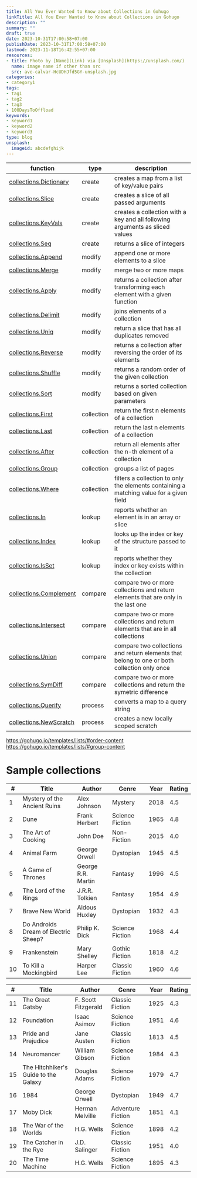 ```yaml
---
title: All You Ever Wanted to Know about Collections in Gohugo
linkTitle: All You Ever Wanted to Know about Collections in Gohugo
description: ""
summary: ""
draft: true
date: 2023-10-31T17:00:58+07:00
publishDate: 2023-10-31T17:00:58+07:00
lastmod: 2023-11-18T16:42:55+07:00
resources:
- title: Photo by [Name](Link) via [Unsplash](https://unsplash.com/)
  name: image name if other than src
  src: ave-calvar-HcUDHJfd5GY-unsplash.jpg
categories:
- category1
tags:
- tag1
- tag2
- tag3
- 100DaysToOffload
keywords:
- keyword1
- keyword2
- keyword3
type: blog
unsplash:
  imageid: abcdefghijk
---
```


| function | type | description |
| --- | --- | --- |
| [collections.Dictionary](https://gohugo.io/functions/collections/dictionary/) | create | creates a map from a list of key/value pairs |
| [collections.Slice](https://gohugo.io/functions/collections/slice/) | create | creates a slice of all passed arguments |
| [collections.KeyVals](https://gohugo.io/functions/collections/keyvals/) | create | creates a collection with a key and all following arguments as sliced values |
| [collections.Seq](https://gohugo.io/functions/collections/seq/) | create | returns a slice of integers |
| [collections.Append](https://gohugo.io/functions/collections/append/) | modify | append one or more elements to a slice |
| [collections.Merge](https://gohugo.io/functions/collections/merge/) | modify | merge two or more maps |
| [collections.Apply](https://gohugo.io/functions/collections/apply/) | modify | returns a collection after transforming each element with a given function |
| [collections.Delimit](https://gohugo.io/functions/collections/delimit/) | modify | joins elements of a collection |
| [collections.Uniq](https://gohugo.io/functions/collections/uniq/) | modify | return a slice that has all duplicates removed |
| [collections.Reverse](https://gohugo.io/functions/collections/reverse/) | modify | returns a collection after reversing the order of its elements |
| [collections.Shuffle](https://gohugo.io/functions/collections/shuffle/) | modify | returns a random order of the given collection |
| [collections.Sort](https://gohugo.io/functions/collections/sort/) | modify | returns a sorted collection based on given parameters |
| [collections.First](https://gohugo.io/functions/collections/first/) | collection | return the first n elements of a collection |
| [collections.Last](https://gohugo.io/functions/collections/last/) | collection | return the last n elements of a collection |
| [collections.After](https://gohugo.io/functions/collections/after/) | collection | return all elements after the n-th element of a collection |
| [collections.Group](https://gohugo.io/functions/collections/group/) | collection | groups a list of pages |
| [collections.Where](https://gohugo.io/functions/collections/where/) | collection | filters a collection to only the elements containing a matching value for a given field |
| [collections.In](https://gohugo.io/functions/collections/in/) | lookup | reports whether an element is in an array or slice |
| [collections.Index](https://gohugo.io/functions/collections/index/) | lookup | looks up the index or key of the structure passed to it |
| [collections.IsSet](https://gohugo.io/functions/collections/isset/) | lookup | reports whether they index or key exists within the collection |
| [collections.Complement](https://gohugo.io/functions/collections/complement/) | compare | compare two or more collections and return elements that are only in the last one |
| [collections.Intersect](https://gohugo.io/functions/collections/intersect/) | compare | compare two or more collections and return elements that are in all collections |
| [collections.Union](https://gohugo.io/functions/collections/union/) | compare | compare two collections and return elements that belong to one or both collection only once |
| [collections.SymDiff](https://gohugo.io/functions/collections/symdiff/) | compare | compare two or more collections and return the symetric difference |
| [collections.Querify](https://gohugo.io/functions/collections/querify/) | process | converts a map to a query string |
| [collections.NewScratch](https://gohugo.io/functions/collections/newscratch/) | process | creates a new locally scoped scratch |

<https://gohugo.io/templates/lists/#order-content>
<https://gohugo.io/templates/lists/#group-content>

# Sample collections

| # | Title                                 | Author            | Genre            | Year | Rating |
|---|---------------------------------------|-------------------|------------------|------|--------|
| 1 | Mystery of the Ancient Ruins          | Alex Johnson      | Mystery          | 2018 | 4.5    |
| 2 | Dune                                  | Frank Herbert     | Science Fiction  | 1965 | 4.8    |
| 3 | The Art of Cooking                    | John Doe          | Non-Fiction      | 2015 | 4.0    |
| 4 | Animal Farm                           | George Orwell     | Dystopian        | 1945 | 4.5    |
| 5 | A Game of Thrones                     | George R.R. Martin| Fantasy          | 1996 | 4.5    |
| 6 | The Lord of the Rings                 | J.R.R. Tolkien    | Fantasy          | 1954 | 4.9    |
| 7 | Brave New World                       | Aldous Huxley     | Dystopian        | 1932 | 4.3    |
| 8 | Do Androids Dream of Electric Sheep?  | Philip K. Dick    | Science Fiction  | 1968 | 4.4    |
| 9 | Frankenstein                          | Mary Shelley      | Gothic Fiction   | 1818 | 4.2    |
| 10| To Kill a Mockingbird                 | Harper Lee        | Classic Fiction  | 1960 | 4.6    |

| # | Title                                 | Author            | Genre            | Year | Rating |
|---|---------------------------------------|-------------------|------------------|------|--------|
| 11| The Great Gatsby                      | F. Scott Fitzgerald| Classic Fiction | 1925 | 4.3    |
| 12| Foundation                            | Isaac Asimov      | Science Fiction  | 1951 | 4.6    |
| 13| Pride and Prejudice                   | Jane Austen       | Classic Fiction  | 1813 | 4.5    |
| 14| Neuromancer                           | William Gibson    | Science Fiction  | 1984 | 4.3    |
| 15| The Hitchhiker's Guide to the Galaxy  | Douglas Adams     | Science Fiction  | 1979 | 4.7    |
| 16| 1984                                  | George Orwell     | Dystopian        | 1949 | 4.7    |
| 17| Moby Dick                             | Herman Melville   | Adventure Fiction| 1851 | 4.1    |
| 18| The War of the Worlds                 | H.G. Wells        | Science Fiction  | 1898 | 4.2    |
| 19| The Catcher in the Rye                | J.D. Salinger     | Classic Fiction  | 1951 | 4.0    |
| 20| The Time Machine                      | H.G. Wells        | Science Fiction  | 1895 | 4.3    |
